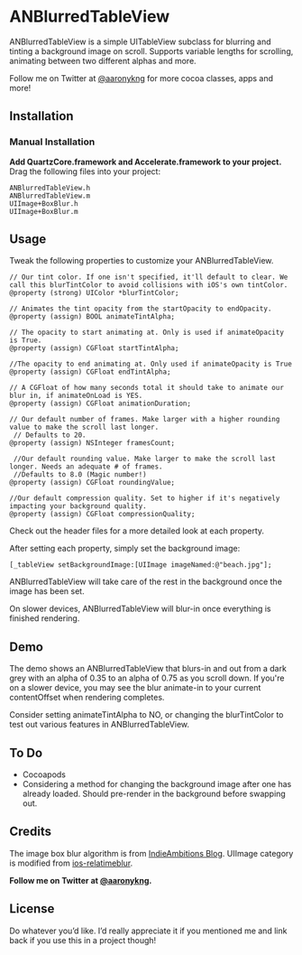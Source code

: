 # ANBlurredTableView
ANBlurredTableView is a simple UITableView subclass for blurring and tinting a background image on scroll. Supports variable lengths for scrolling, animating between two different alphas and more.

Follow me on Twitter at [@aaronykng](http://www.twitter.com/aaronykng) for more cocoa classes, apps and more!

## Installation

### Manual Installation
**Add QuartzCore.framework and Accelerate.framework to your project.** Drag the following files into your project:

    ANBlurredTableView.h
    ANBlurredTableView.m
    UIImage+BoxBlur.h
    UIImage+BoxBlur.m

## Usage
Tweak the following properties to customize your ANBlurredTableView.

    // Our tint color. If one isn't specified, it'll default to clear. We call this blurTintColor to avoid collisions with iOS's own tintColor.
    @property (strong) UIColor *blurTintColor;
    
    // Animates the tint opacity from the startOpacity to endOpacity.
    @property (assign) BOOL animateTintAlpha;
    
    // The opacity to start animating at. Only is used if animateOpacity is True.
    @property (assign) CGFloat startTintAlpha;
    
    //The opacity to end animating at. Only used if animateOpacity is True
    @property (assign) CGFloat endTintAlpha;
    
    // A CGFloat of how many seconds total it should take to animate our blur in, if animateOnLoad is YES.
    @property (assign) CGFloat animationDuration;
    
    // Our default number of frames. Make larger with a higher rounding value to make the scroll last longer.
     // Defaults to 20.
    @property (assign) NSInteger framesCount;
    
     //Our default rounding value. Make larger to make the scroll last longer. Needs an adequate # of frames.
     //Defaults to 8.0 (Magic number!)
    @property (assign) CGFloat roundingValue;

    //Our default compression quality. Set to higher if it's negatively impacting your background quality.
    @property (assign) CGFloat compressionQuality;

Check out the header files for a more detailed look at each property.

After setting each property, simply set the background image:

    [_tableView setBackgroundImage:[UIImage imageNamed:@"beach.jpg"];
    
ANBlurredTableView will take care of the rest in the background once the image has been set. 

On slower devices, ANBlurredTableView will blur-in once everything is finished rendering.
    
## Demo
The demo shows an ANBlurredTableView that blurs-in and out from a dark grey with an alpha of 0.35 to an alpha of 0.75 as you scroll down. If you're on a slower device, you may see the blur animate-in to your current contentOffset when rendering completes.

Consider setting animateTintAlpha to NO, or changing the blurTintColor to test out various features in ANBlurredTableView.

## To Do
- Cocoapods
- Considering a method for changing the background image after one has already loaded. Should pre-render in the background before swapping out.

## Credits
The image box blur algorithm is from [IndieAmbitions Blog](http://indieambitions.com/idevblogaday/perform-blur-vimage-accelerate-framework-tutorial/?utm_source=feedburner&utm_medium=feed&utm_campaign=Feed%3A+IndieAmbitions+%28Indie+Ambitions%29). UIImage category is modified from [ios-relatimeblur](https://github.com/alexdrone/ios-realtimeblur). 

**Follow me on Twitter at [@aaronykng](http://www.twitter.com/aaronykng).**

## License
Do whatever you’d like. I’d really appreciate it if you mentioned me and link back if you use this in a project though!
